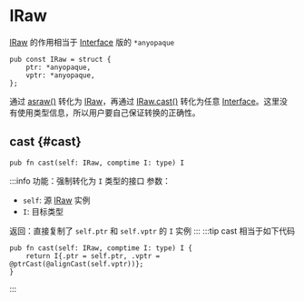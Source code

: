 # IRaw
[IRaw](iraw) 的作用相当于 [Interface](principle#term) 版的 `*anyopaque`
```zig
pub const IRaw = struct {
    ptr: *anyopaque,
    vptr: *anyopaque,
};
```
通过 [asraw()](iobject#asraw) 转化为 [IRaw](iraw)，再通过 [IRaw.cast()](#cast) 转化为任意 [Interface](principle#term)。这里没有使用类型信息，所以用户要自己保证转换的正确性。

## cast {#cast}
```zig
pub fn cast(self: IRaw, comptime I: type) I
```
:::info 功能：强制转化为 `I` 类型的接口
参数：
- `self`: 源 [IRaw](iraw) 实例
- `I`: 目标类型
  
返回：直接复制了 `self.ptr` 和 `self.vptr` 的 `I` 实例
:::
:::tip cast 相当于如下代码
```zig
pub fn cast(self: IRaw, comptime I: type) I {
    return I{.ptr = self.ptr, .vptr = @ptrCast(@alignCast(self.vptr))};
}
```
:::